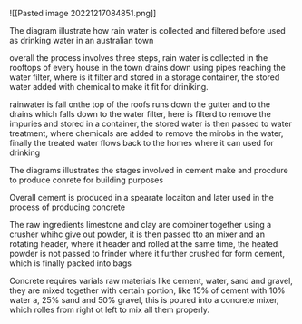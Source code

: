 ![[Pasted image 20221217084851.png]]

The diagram illustrate how rain water is collected and filtered before used as drinking water in an australian town

overall the process involves three steps, rain water is collected in the rooftops of every house in the town drains down using pipes reaching the water filter, where is it filter and stored in a storage container, the stored water added with chemical to make it fit for driniking.

rainwater is fall onthe top of the roofs runs down the gutter  and to the drains which falls down to the water filter, here is filterd to remove the impuries and stored in a container, the stored water is then passed to water treatment, where chemicals are added to remove the mirobs in the water, finally the treated water flows back to the homes where it can used for drinking


The diagrams illustrates the stages involved in cement make and procdure to produce conrete for building purposes

Overall cement is produced in a spearate locaiton and later used in the process of producing concrete

The raw ingredients limestone and clay are combiner together using a crusher whihc give out powder, it is then passed tto an mixer and an rotating header, where it header and rolled at the same time, the heated powder is not passed to frinder  where it further crushed for form cement, which is finally packed into bags

Concrete requires varials raw materials like cement, water, sand  and gravel, they are mixed together with certain portion, like 15% of cement with 10% water a, 25% sand and 50% gravel, this is poured into a concrete mixer, which rolles from right ot left to mix all them properly.



